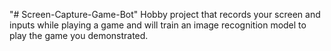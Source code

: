 "# Screen-Capture-Game-Bot" 
Hobby project that records your screen and inputs while playing a game and will train an image recognition model to play the game you demonstrated.
